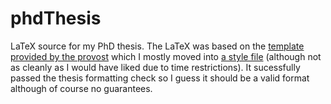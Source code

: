 # phdThesis

LaTeX source for my PhD thesis. The LaTeX was based on the [template provided by the provost](http://www.upenn.edu/provost/images/uploads/LaTeX%20Dissertation%20Template%20for%20Wharton.tex) which I mostly moved into [a style file](penn_thesis_style.sty) (although not as cleanly as I would have liked due to time restrictions). It sucessfully passed the thesis formatting check so I guess it should be a valid format although of course no guarantees.
